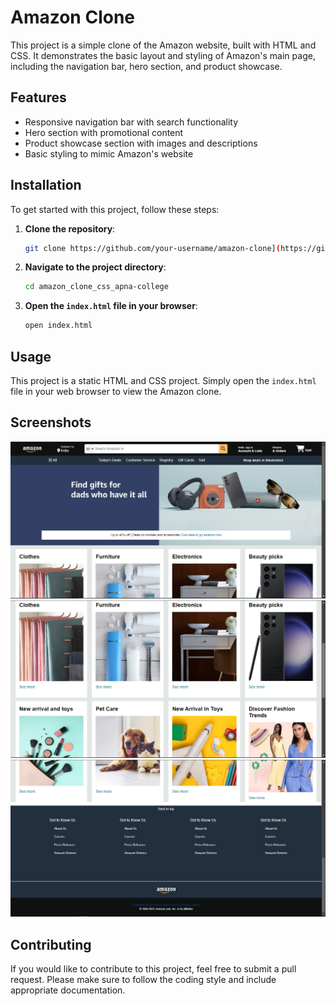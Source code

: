 # Amazon Clone

This project is a simple clone of the Amazon website, built with HTML and CSS. It demonstrates the basic layout and styling of Amazon's main page, including the navigation bar, hero section, and product showcase.

## Features

- Responsive navigation bar with search functionality
- Hero section with promotional content
- Product showcase section with images and descriptions
- Basic styling to mimic Amazon's website

## Installation

To get started with this project, follow these steps:

1. **Clone the repository**:
    ```bash
    git clone https://github.com/your-username/amazon-clone](https://github.com/shubhambbk50/amazon_clone_css_apna-college.git
    ```

2. **Navigate to the project directory**:
    ```bash
    cd amazon_clone_css_apna-college
    ```

3. **Open the `index.html` file in your browser**:
    ```bash
    open index.html
    ```

## Usage

This project is a static HTML and CSS project. Simply open the `index.html` file in your web browser to view the Amazon clone.

## Screenshots


![Amazon Clone Home Page](./image1.png)
![Amazon Clone Product Section](./image2.png)
![Amazon Clone Product Section](./image3.png)

## Contributing

If you would like to contribute to this project, feel free to submit a pull request. Please make sure to follow the coding style and include appropriate documentation.

